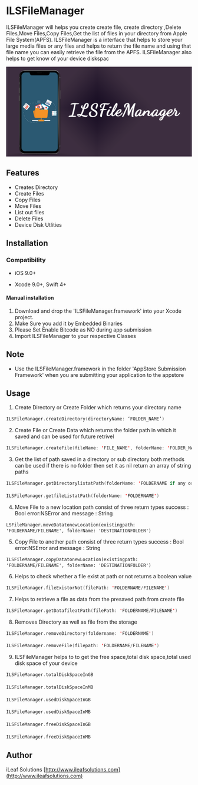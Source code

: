 # ILSFileManager
ILSFileManager will helps you create create file, create directory ,Delete Files,Move Files,Copy Files,Get the list of files in your directory from Apple File System(APFS).
ILSFileManager is a interface that helps to store your large media files or any files and helps to return the file name and using that file name you can easily retrieve the file from the APFS.
ILSFileManager also helps to get know of your device diskspac

<img src="./Asset/art.png?raw=true">

## Features

* Creates Directory
* Create Files
* Copy Files
* Move Files
* List out files
* Delete Files
* Device Disk Utlities


## Installation

### Compatibility

-  iOS 9.0+

- Xcode 9.0+, Swift 4+

#### Manual installation
1. Download and drop the 'ILSFileManager.framework' into your Xcode project.
2. Make Sure you add it by Embedded Binaries
3. Please Set Enable Bitcode as NO during app submission
4. Import ILSFileManager to your respective Classes

## Note
- Use the ILSFileManager.framework in the folder 'AppStore Submission Framework' when you are submitting your application to the appstore



## Usage

1. Create Directory or Create Folder which returns your directory name
```swift
ILSFileManager.createDirectory(directoryName: ‘FOLDER_NAME’)
```

2. Create File or Create Data which returns the folder path in which it saved and can be used for future retrivel
```swift
ILSFileManager.createFile(fileName: 'FILE_NAME', folderName: 'FOLDER_NAME', data: 'DATA_TO_BE_SAVE.Extension(.jpg,.png,mov,.mp4,.pdf,etc..)')
```

3. Get the list of path saved in a directory or sub directory both methods can be used if there is no folder then set it as nil return an array of string paths
```swift
ILSFileManager.getDirectorylistatPath(folderName: 'FOLDERNAME if any or nil')

ILSFileManager.getfileListatPath(folderName: 'FOLDERNAME')
```

4. Move File to a new location path consist of three return types success : Bool error:NSError and message : String  
```swift 
LSFileManager.moveDatatonewLocation(existingpath: 'FOLDERNAME/FILENAME', folderName: 'DESTINATIONFOLDER')
```
5. Copy File to another path consist of three return types success : Bool error:NSError and message : String  
```swift 
ILSFileManager.copyDatatonewLocation(existingpath: 'FOLDERNAME/FILENAME', folderName: 'DESTINATIONFOLDER')

```

6. Helps to check whether a file exist at path or not returns a boolean value

```swift
ILSFileManager.fileExistorNot(filePath: 'FOLDERNAME/FILENAME')
```

7. Helps to retrieve a file as data from the presaved path from create file

```swift
ILSFileManager.getDatafileatPath(filePath: 'FOLDERNAME/FILENAME')

```
8. Removes Directory as well as file from the storage

```swift
ILSFileManager.removeDirectory(foldername: 'FOLDERNAME')

ILSFileManager.removeFile(filepath: 'FOLDERNAME/FILENAME')

```
9. ILSFileManager helps to to get the free space,total disk space,total used disk space of your device

```swift
ILSFileManager.totalDiskSpaceInGB

ILSFileManager.totalDiskSpaceInMB

ILSFileManager.usedDiskSpaceInGB

ILSFileManager.usedDiskSpaceInMB

ILSFileManager.freeDiskSpaceInGB

ILSFileManager.freeDiskSpaceInMB
```

## Author

iLeaf Solutions
[http://www.ileafsolutions.com](http://www.ileafsolutions.com)
